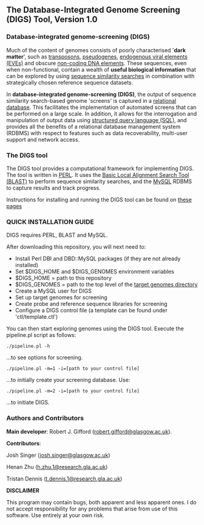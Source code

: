 **The Database-Integrated Genome Screening (DIGS) Tool, Version 1.0**
------------------------------------------------------------------------------------

### **Database-integrated genome-screening (DIGS)**

Much of the content of genomes consists of poorly characterised '**dark matter**', such as [transposons](https://www.broadinstitute.org/education/glossary/transposable-elements), [pseudogenes](http://pseudogene.org/background.php), [endogenous viral elements (EVEs)](http://journals.plos.org/plosgenetics/article?id=10.1371/journal.pgen.1001191) and obscure [non-coding DNA elements](http://www.pbs.org/newshour/rundown/junk-dna/). These sequences, even when non-functional, contain a wealth of **useful biological information** that can be explored by using [sequence similarity searches](http://www.ebi.ac.uk/Tools/sss/) in combination with strategically chosen reference sequence datasets.

In **database-integrated genome-screening (DIGS)**, the output of sequence similarity search-based genome 'screens' is captured in a [relational database](https://docs.oracle.com/javase/tutorial/jdbc/overview/database.html). This facilitates the implementation of automated screens that can be performed on a large scale. In addition, it allows for the interrogation and manipulation of output data using [structured query language (SQL)](http://www.w3schools.com/sql/sql_intro.asp), and provides all the benefits of a relational database management system (RDBMS) with respect to features such as data recoverability, multi-user support and network access.

### **The DIGS tool**

The DIGS tool provides a computational framework for implementing DIGS. The tool is written in [PERL](https://www.perl.org/). It uses the [Basic Local Alignment Search Tool (BLAST)](http://blast.ncbi.nlm.nih.gov/Blast.cgi) to perform sequence similarity searches, and the [MySQL](https://www.mysql.com/) RDBMS to capture results and track progress.

Instructions for installing and running the DIGS tool can be found on [these pages](https://github.com/robjgiff/DIGS-tool/wiki/Installation-and-Setup)

### QUICK INSTALLATION GUIDE

DIGS requires PERL, BLAST and MySQL.

After downloading this repository, you will next need to:

- Install Perl DBI and DBD::MySQL packages (if they are not already installed)
- Set $DIGS_HOME and $DIGS_GENOMES environment variables
- $DIGS_HOME = path to this repository
- $DIGS_GENOMES = path to the top level of the [target genomes directory](https://github.com/giffordlabcvr/DIGS-tool/wiki/Genome-data)
- Create a MySQL user for DIGS 
- Set up target genomes for screening
- Create probe and reference sequence libraries for screening
- Configure a DIGS control file (a template can be found under 'ctl/template.ctl')

You can then start exploring genomes using the DIGS tool. Execute the pipeline.pl script as follows:

```
./pipeline.pl -h
```
...to see options for screening. 

```
./pipeline.pl -m=1 -i=[path to your control file]
```
...to initially create your screening database. Use:
```
./pipeline.pl -m=2 -i=[path to your control file]
```

...to initiate DIGS.


### Authors and Contributors

**Main developer**: Robert J. Gifford (robert.gifford@glasgow.ac.uk).


**Contributors**: 

Josh Singer (josh.singer@glasgow.ac.uk)

Henan Zhu (h.zhu.1@research.gla.ac.uk)

Tristan Dennis (t.dennis.1@research.gla.ac.uk) 



**DISCLAIMER**

This program may contain bugs, both apparent and less apparent ones. I do not accept responsibility for any problems that arise from use of this software. Use entirely at your own risk.  

